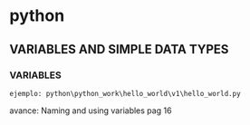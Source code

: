 # python

## VARIABLES AND SIMPLE DATA TYPES
### VARIABLES
    ejemplo: python\python_work\hello_world\v1\hello_world.py
avance: Naming and using variables pag 16